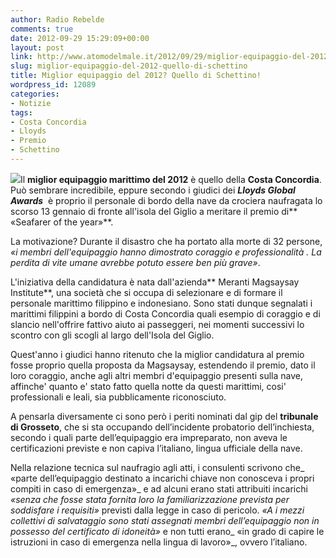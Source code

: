 ```yaml
---
author: Radio Rebelde
comments: true
date: 2012-09-29 15:29:09+00:00
layout: post
link: http://www.atomodelmale.it/2012/09/29/miglior-equipaggio-del-2012-quello-di-schettino/
slug: miglior-equipaggio-del-2012-quello-di-schettino
title: Miglior equipaggio del 2012? Quello di Schettino!
wordpress_id: 12089
categories:
- Notizie
tags:
- Costa Concordia
- Lloyds
- Premio
- Schettino
---
```


![](http://www.atomodelmale.it/wp-content/uploads/2012/09/Seafarer-Costa-Concordia-300x199.jpg)Il **miglior equipaggio marittimo del 2012** è quello della **Costa Concordia**. Può sembrare incredibile, eppure secondo i giudici dei _**Lloyds Global Awards**_  è proprio il personale di bordo della nave da crociera naufragata lo scorso 13 gennaio di fronte all'isola del Giglio a meritare il premio di** «Seafarer of the year»**.

La motivazione? Durante il disastro che ha portato alla morte di 32 persone, _«i membri dell'equipaggio hanno dimostrato coraggio e professionalità . La perdita di vite umane avrebbe potuto essere ben più grave»_.

L'iniziativa della candidatura è nata dall'azienda** Meranti Magsaysay Institute**, una società che si occupa di selezionare e di formare il personale marittimo filippino e indonesiano. Sono stati dunque segnalati i marittimi filippini a bordo di Costa Concordia quali esempio di coraggio e di slancio nell'offrire fattivo aiuto ai passeggeri, nei momenti successivi lo scontro con gli scogli al largo dell'Isola del Giglio.

Quest'anno i giudici hanno ritenuto che la miglior candidatura al premio fosse proprio quella proposta da Magsaysay, estendendo il premio, dato il loro coraggio, anche agli altri membri d'equipaggio presenti sulla nave, affinche' quanto e' stato fatto quella notte da questi marittimi, cosi' professionali e leali, sia pubblicamente riconosciuto.



A pensarla diversamente ci sono però i periti nominati dal gip del **tribunale di Grosseto**, che si sta occupando dell’incidente probatorio dell’inchiesta, secondo i quali parte dell’equipaggio era impreparato, non aveva le certificazioni previste e non capiva l’italiano, lingua ufficiale della nave.

Nella relazione tecnica sul naufragio agli atti, i consulenti scrivono che_ «parte dell’equipaggio destinato a incarichi chiave non conosceva i propri compiti in caso di emergenza»_ e ad alcuni erano stati attribuiti incarichi _«senza che fosse stata fornita loro la familiarizzazione prevista per soddisfare i requisiti»_ previsti dalla legge in caso di pericolo. _«A i mezzi collettivi di salvataggio sono stati assegnati membri dell’equipaggio non in possesso del certificato di idoneità»_ e non tutti erano_ «in grado di capire le istruzioni in caso di emergenza nella lingua di lavoro»_, ovvero l’italiano.
